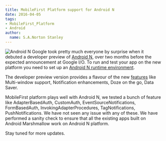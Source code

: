 ```yaml
---
title: MobileFirst Platform support for Android N
date: 2016-04-05
tags:
- MobileFirst_Platform
- Android
author:
  name: S.A.Norton Stanley
---
```

![Android N](https://dl.dropboxusercontent.com/u/97674776/android-n.jpg)
Google took pretty much everyone by surprise when it debuted a developer preview of [Android N](http://developer.android.com/preview/index.html), over two months before the expected announcement at Google I/O. To run and test your app on the new platform you need to set up an [Android N runtime environment](http://developer.android.com/preview/download.html).

The developer preview version provides a flavour of the new [features](http://developer.android.com/preview/api-overview.html) like Multi-window support, Notification enhancements, Doze on the go, Data Saver.

MobileFirst platform plays well with Android N, we tested a bunch of feature like AdapterBasedAuth, CustomAuth, EventSourceNotifications, FormBasedAuth, InvokingAdapterProcedures, TagNotifications, PushNotifications. We have not seen any issue with any of these. We have performed a sanity check to ensure that all the existing apps built on Android Marshmallow work on Android N platform.

Stay tuned for more updates.